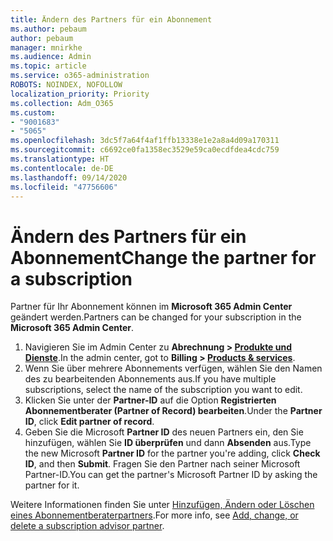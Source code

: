 ```yaml
---
title: Ändern des Partners für ein Abonnement
ms.author: pebaum
author: pebaum
manager: mnirkhe
ms.audience: Admin
ms.topic: article
ms.service: o365-administration
ROBOTS: NOINDEX, NOFOLLOW
localization_priority: Priority
ms.collection: Adm_O365
ms.custom:
- "9001683"
- "5065"
ms.openlocfilehash: 3dc5f7a64f4af1ffb13338e1e2a8a4d09a170311
ms.sourcegitcommit: c6692ce0fa1358ec3529e59ca0ecdfdea4cdc759
ms.translationtype: HT
ms.contentlocale: de-DE
ms.lasthandoff: 09/14/2020
ms.locfileid: "47756606"
---
```

# <a name="change-the-partner-for-a-subscription"></a><span data-ttu-id="299a9-102">Ändern des Partners für ein Abonnement</span><span class="sxs-lookup"><span data-stu-id="299a9-102">Change the partner for a subscription</span></span>

<span data-ttu-id="299a9-103">Partner für Ihr Abonnement können im **Microsoft 365 Admin Center** geändert werden.</span><span class="sxs-lookup"><span data-stu-id="299a9-103">Partners can be changed for your subscription in the **Microsoft 365 Admin Center**.</span></span>

1. <span data-ttu-id="299a9-104">Navigieren Sie im Admin Center zu **Abrechnung > [Produkte und Dienste](https://go.microsoft.com/fwlink/p/?linkid=842054)**.</span><span class="sxs-lookup"><span data-stu-id="299a9-104">In the admin center, got to **Billing > [Products & services](https://go.microsoft.com/fwlink/p/?linkid=842054)**.</span></span> 
2. <span data-ttu-id="299a9-105">Wenn Sie über mehrere Abonnements verfügen, wählen Sie den Namen des zu bearbeitenden Abonnements aus.</span><span class="sxs-lookup"><span data-stu-id="299a9-105">If you have multiple subscriptions, select the name of the subscription you want to edit.</span></span> 
3. <span data-ttu-id="299a9-106">Klicken Sie unter der **Partner-ID** auf die Option **Registrierten Abonnementberater (Partner of Record) bearbeiten**.</span><span class="sxs-lookup"><span data-stu-id="299a9-106">Under the **Partner ID**, click **Edit partner of record**.</span></span>
4. <span data-ttu-id="299a9-107">Geben Sie die Microsoft **Partner ID** des neuen Partners ein, den Sie hinzufügen, wählen Sie **ID überprüfen** und dann **Absenden** aus.</span><span class="sxs-lookup"><span data-stu-id="299a9-107">Type the new Microsoft **Partner ID** for the partner you're adding, click **Check ID**, and then **Submit**.</span></span> <span data-ttu-id="299a9-108">Fragen Sie den Partner nach seiner Microsoft Partner-ID.</span><span class="sxs-lookup"><span data-stu-id="299a9-108">You can get the partner's Microsoft Partner ID by asking the partner for it.</span></span>

<span data-ttu-id="299a9-109">Weitere Informationen finden Sie unter [Hinzufügen, Ändern oder Löschen eines Abonnementberaterpartners](https://docs.microsoft.com/microsoft-365/admin/misc/add-partner).</span><span class="sxs-lookup"><span data-stu-id="299a9-109">For more info, see [Add, change, or delete a subscription advisor partner](https://docs.microsoft.com/microsoft-365/admin/misc/add-partner).</span></span> 
